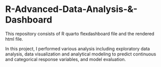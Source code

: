 # R-Advanced-Data-Analysis-&-Dashboard

This repository consists of R quarto flexdashboard file and the rendered html file.

In this project, I performed various analysis including exploratory data analysis, data visualization and analytical modeling to predict continuous and categorical response variables, and model evaluation.
